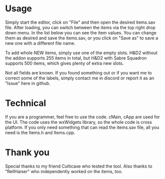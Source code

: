 # Usage
Simply start the editor, click on "File" and then open the desired items.sav file.
After loading, you can switch between the items via the top right drop down menu.
In the list below you can see the item values. You can change them as desired and save the items.sav, or you click on "Save as" to save a new one with a different file name.

To add whole NEW items, simply use one of the empty slots. H&D2 without the addon supports 255 items in total, but H&D2 with Sabre Squadron supports 500 items, which gives plenty of extra new slots.

Not all fields are known. If you found something out or if you want me to correct some of the labels, simply contact me in discord or report it as an "Issue" here in github.

# Technical
If you are a programmer, feel free to use the code. cMain, cApp are used for the UI. The code uses the wxWidgets library, so the whole code is cross platform. If you only need something that can read the items.sav file, all you need is the Items.h and Items.cpp.

# Thank you

Special thanks to my friend Culticaxe who tested the tool. Also thanks to "RellHaiser" who independently worked on the items, too. 
